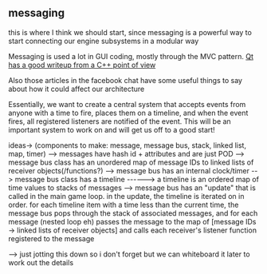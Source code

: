## messaging ##

this is where I think we should start, since messaging is a powerful way to start connecting our engine subsystems in a modular way

Messaging is used a lot in GUI coding, mostly through the MVC pattern. 
[Qt has a good writeup from a C++ point of view](http://doc.qt.io/qt-4.8/model-view-programming.html)

Also those articles in the facebook chat have some useful things to say about how it could affect our architecture

Essentially, we want to create a central system that accepts events from anyone with a time to fire, places them on a timeline, and when the 
event fires, all registered listeners are notified of the event. This will be an important system to work on and will get us off to
a good start!

ideas->
(components to make: message, message bus, stack, linked list, map, timer)
--> messages have hash id + attributes and are just POD
--> message bus class has an unordered map of message IDs to linked lists of receiver objects(/functions?)
--> message bus has an internal clock/timer
--> message bus class has a timeline
------> a timeline is an ordered map of time values to stacks of messages
--> message bus has an "update" that is called in the main game loop. in the update, the timeline is iterated on in order.
    for each timeline item with a time less than the current time, the message bus pops through the stack of associated messages,
	and for each message (nested loop eh) passes the message to the map of [message IDs -> linked lists of receiver objects]
	and calls each receiver's listener function registered to the message


--> just jotting this down so i don't forget but we can whiteboard it later to work out the details